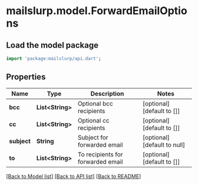 # mailslurp.model.ForwardEmailOptions

## Load the model package
```dart
import 'package:mailslurp/api.dart';
```

## Properties
Name | Type | Description | Notes
------------ | ------------- | ------------- | -------------
**bcc** | **List&lt;String&gt;** | Optional bcc recipients | [optional] [default to []]
**cc** | **List&lt;String&gt;** | Optional cc recipients | [optional] [default to []]
**subject** | **String** | Subject for forwarded email | [optional] [default to null]
**to** | **List&lt;String&gt;** | To recipients for forwarded email | [optional] [default to []]

[[Back to Model list]](../README.md#documentation-for-models) [[Back to API list]](../README.md#documentation-for-api-endpoints) [[Back to README]](../README.md)


